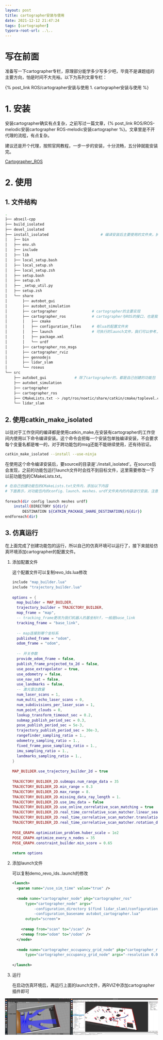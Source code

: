 ```yaml
---
layout: post
title: cartographer安装与使用
date: 2021-12-12 21:47:24
tags: [cartographer]
typora-root-url: ..\..
---
```


# 写在前面

准备写一下cartographer专栏，原理部分能学多少写多少吧，毕竟不是课题组的主要方向，怕是时间不大充裕。以下为系列文章专栏：

{% post_link ROS/cartographer安装与使用  1. cartographer安装与使用 %}

# 1. 安装

安装cartographer确实有点复杂，之前写过一篇文章，{% post_link ROS/ROS-melodic安装cartographer   ROS-melodic安装cartographer %}。文章里是不开代理的流程，有点复杂。

建议还是开个代理，按照官网教程，一步一步的安装，十分流畅，五分钟就能安装完。

[Cartographer_ROS](https://google-cartographer-ros.readthedocs.io/en/latest/compilation.html)

# 2. 使用

## 1. 文件结构

```bash
.
├── abseil-cpp
├── build_isolated
├── devel_isolated
├── install_isolated						# 编译安装后主要使用的文件夹，执行的文件都在share文件夹内
│   ├── bin
│   ├── env.sh
│   ├── include
│   ├── lib
│   ├── local_setup.bash
│   ├── local_setup.sh
│   ├── local_setup.zsh
│   ├── setup.bash
│   ├── setup.sh
│   ├── _setup_util.py
│   ├── setup.zsh
│   └── share
│       ├── autobot_gui
│       ├── autobot_simulation
│       ├── cartographer                # cartographer的主要实现
│       ├── cartographer_ros			# cartographer与ROS的接口，也是我们主要调用的文件夹
│       │   ├── cmake
│       │   ├── configuration_files		# 有lua的配置文件夹
│       │   ├── launch					# 可执行的launch文件，我们可以参考上面和这个这两个文件夹写自己的文件
│       │   ├── package.xml
│       │   └── urdf
│       ├── cartographer_ros_msgs
│       ├── cartographer_rviz
│       ├── gennodejs
│       ├── lidar_slam
│       └── roseus
└── src
    ├── autobot_gui				# 除了cartographer的，都是自己创建的功能包
    ├── autobot_simulation
    ├── cartographer
    ├── cartographer_ros
    ├── CMakeLists.txt -> /opt/ros/noetic/share/catkin/cmake/toplevel.cmake
    └── lidar_slam
```

## 2. 使用catkin_make_isolated

以往对于工作空间的编译都是使用catkin_make,在安装有cartographer的工作空间内使用以下命令编译安装。这个命令会把每一个安装包单独编译安装，不会要求每个变量名都是唯一的，对于跨功能包的msg还能不能继续使用，还有待验证。

```bash
catkin_make_isolated --install --use-ninja
```

在使用这个命令编译安装后，要source的目录是'./install_isolated'。在source后会发现，之前的功能包运行launch文件时会找不到目标文件，这里需要修改一下以前功能包的CMakeLists.txt。

```bash
# 在自己创建功能包的CMakeLists.txt文件内，添加以下内容
# 下面表示，对功能包内的config、launch、meshes、urdf文件夹内的内容进行安装。注意修改称自己功能包下的文件夹目录。

foreach(dir config launch meshes urdf)
	install(DIRECTORY ${dir}/
		DESTINATION ${CATKIN_PACKAGE_SHARE_DESTINATION}/${dir})
endforeach(dir)
```

## 3. 仿真运行

在上面完成了创建功能包的运行，所以自己的仿真环境可以运行了，接下来就给仿真环境添加cartographer的配置文件。

1. 添加配置文件

   这个配置文件可以复制revo_lds.lua修改

   ```lua
   include "map_builder.lua"
   include "trajectory_builder.lua"
   
   options = {
     map_builder = MAP_BUILDER,
     trajectory_builder = TRAJECTORY_BUILDER,
     map_frame = "map",
     -- tracking_frame更改为我们机器人的基坐标tf，一般是base_link
     tracking_frame = "base_link",
       
     -- map连接到哪个坐标系
     published_frame = "odom",
     odom_frame = "odom",
   
     -- 开关参数
     provide_odom_frame = false,
     publish_frame_projected_to_2d = false,
     use_pose_extrapolator = true,
     use_odometry = false,
     use_nav_sat = false,
     use_landmarks = false,
     -- 激光雷达数量
     num_laser_scans = 1,
     num_multi_echo_laser_scans = 0,
     num_subdivisions_per_laser_scan = 1,
     num_point_clouds = 0,
     lookup_transform_timeout_sec = 0.2,
     submap_publish_period_sec = 0.3,
     pose_publish_period_sec = 5e-3,
     trajectory_publish_period_sec = 30e-3,
     rangefinder_sampling_ratio = 1.,
     odometry_sampling_ratio = 1.,
     fixed_frame_pose_sampling_ratio = 1.,
     imu_sampling_ratio = 1.,
     landmarks_sampling_ratio = 1.,
   }
   
   MAP_BUILDER.use_trajectory_builder_2d = true
   
   TRAJECTORY_BUILDER_2D.submaps.num_range_data = 35
   TRAJECTORY_BUILDER_2D.min_range = 0.3
   TRAJECTORY_BUILDER_2D.max_range = 8.
   TRAJECTORY_BUILDER_2D.missing_data_ray_length = 1.
   TRAJECTORY_BUILDER_2D.use_imu_data = false
   TRAJECTORY_BUILDER_2D.use_online_correlative_scan_matching = true
   TRAJECTORY_BUILDER_2D.real_time_correlative_scan_matcher.linear_search_window = 0.1
   TRAJECTORY_BUILDER_2D.real_time_correlative_scan_matcher.translation_delta_cost_weight = 10.
   TRAJECTORY_BUILDER_2D.real_time_correlative_scan_matcher.rotation_delta_cost_weight = 1e-1
   
   POSE_GRAPH.optimization_problem.huber_scale = 1e2
   POSE_GRAPH.optimize_every_n_nodes = 35
   POSE_GRAPH.constraint_builder.min_score = 0.65
   
   return options
   ```

   

2. 添加launch文件

   可以复制demo_revo_lds..launch的修改

   ```xml
   <launch>
     <param name="/use_sim_time" value="true" />
   
     <node name="cartographer_node" pkg="cartographer_ros"
         type="cartographer_node" args="
             -configuration_directory $(find lidar_slam)/configuration_files
             -configuration_basename autobot_cartographer.lua"
         output="screen">
         
       <remap from="scan" to="/scan" />
       <remap from="odom" to="/odom" />
     </node>
   
     <node name="cartographer_occupancy_grid_node" pkg="cartographer_ros"
         type="cartographer_occupancy_grid_node" args="-resolution 0.05" />
   
   </launch>
   
   ```

3. 运行

   在启动仿真环境后，再运行上面的launch文件，再RVIZ中添加cartographer插件即可

![2021-12-12-15-22-42](/images/cartographer安装与使用/2021-12-12-15-22-42.png)

